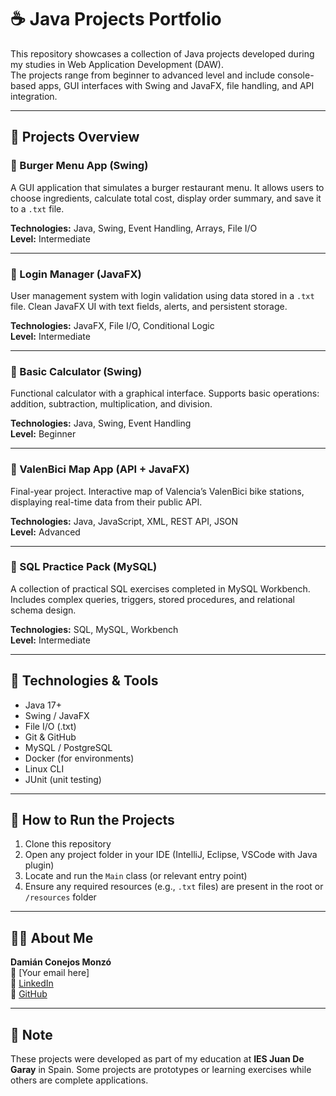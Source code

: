 # ☕ Java Projects Portfolio

This repository showcases a collection of Java projects developed during my studies in Web Application Development (DAW).  
The projects range from beginner to advanced level and include console-based apps, GUI interfaces with Swing and JavaFX, file handling, and API integration.

---

## 📁 Projects Overview

### 🔹 Burger Menu App (Swing)
A GUI application that simulates a burger restaurant menu. It allows users to choose ingredients, calculate total cost, display order summary, and save it to a `.txt` file.

**Technologies:** Java, Swing, Event Handling, Arrays, File I/O  
**Level:** Intermediate

---

### 🔹 Login Manager (JavaFX)
User management system with login validation using data stored in a `.txt` file. Clean JavaFX UI with text fields, alerts, and persistent storage.

**Technologies:** JavaFX, File I/O, Conditional Logic  
**Level:** Intermediate

---

### 🔹 Basic Calculator (Swing)
Functional calculator with a graphical interface. Supports basic operations: addition, subtraction, multiplication, and division.

**Technologies:** Java, Swing, Event Handling  
**Level:** Beginner

---

### 🔹 ValenBici Map App (API + JavaFX)
Final-year project. Interactive map of Valencia’s ValenBici bike stations, displaying real-time data from their public API.

**Technologies:** Java, JavaScript, XML, REST API, JSON  
**Level:** Advanced

---

### 🔹 SQL Practice Pack (MySQL)
A collection of practical SQL exercises completed in MySQL Workbench. Includes complex queries, triggers, stored procedures, and relational schema design.

**Technologies:** SQL, MySQL, Workbench  
**Level:** Intermediate

---

## 🧰 Technologies & Tools

- Java 17+
- Swing / JavaFX
- File I/O (.txt)
- Git & GitHub
- MySQL / PostgreSQL
- Docker (for environments)
- Linux CLI
- JUnit (unit testing)

---

## 🚀 How to Run the Projects

1. Clone this repository
2. Open any project folder in your IDE (IntelliJ, Eclipse, VSCode with Java plugin)
3. Locate and run the `Main` class (or relevant entry point)
4. Ensure any required resources (e.g., `.txt` files) are present in the root or `/resources` folder

---

## 👨‍💻 About Me

**Damián Conejos Monzó**  
📧 [Your email here]  
💼 [LinkedIn](https://www.linkedin.com/in/dami%C3%A1n-conejos-monzo-426250238/)  
📁 [GitHub](https://github.com/DamCone)

---

## 📌 Note

These projects were developed as part of my education at **IES Juan De Garay** in Spain. Some projects are prototypes or learning exercises while others are complete applications.
